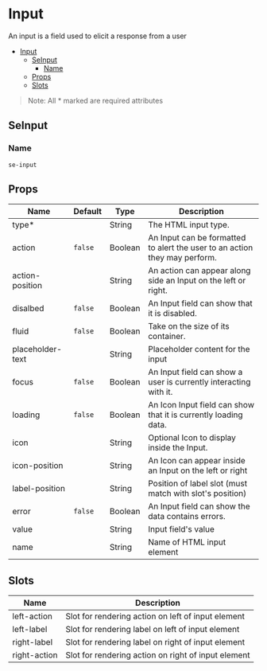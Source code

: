# Input

An input is a field used to elicit a response from a user

- [Input](#input)
  - [SeInput](#seinput)
    - [Name](#name)
  - [Props](#props)
  - [Slots](#slots)

> Note: All * marked are required attributes

## SeInput
### Name
`se-input`
## Props
| Name             | Default | Type    | Description                                                                |
| ---------------- | ------- | ------- | -------------------------------------------------------------------------- |
| type*            |         | String  | The HTML input type.                                                       |
| action           | `false` | Boolean | An Input can be formatted to alert the user to an action they may perform. |
| action-position  |         | String  | An action can appear along side an Input on the left or right.             |
| disalbed         | `false` | Boolean | An Input field can show that it is disabled.                               |
| fluid            | `false` | Boolean | Take on the size of its container.                                         |
| placeholder-text |         | String  | Placeholder content for the input                                          |
| focus            | `false` | Boolean | An Input field can show a user is currently interacting with it.           |
| loading          | `false` | Boolean | An Icon Input field can show that it is currently loading data.            |
| icon             |         | String  | Optional Icon to display inside the Input.                                 |
| icon-position    |         | String  | An Icon can appear inside an Input on the left or right                    |
| label-position   |         | String  | Position of label slot (must match with slot's position)                   |
| error            | `false` | Boolean | An Input field can show the data contains errors.                          |
| value            |         | String  | Input field's value                                                        |
| name             |         | String  | Name of HTML input element                                                 |
## Slots
| Name         | Description                                         |
| ------------ | --------------------------------------------------- |
| left-action  | Slot for rendering action on left of input element  |
| left-label   | Slot for rendering label on left of input element   |
| right-label  | Slot for rendering label on right of input element  |
| right-action | Slot for rendering action on right of input element |
